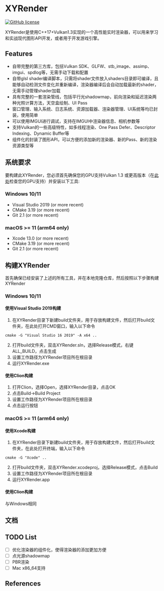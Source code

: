 # XYRender
[![GitHub license](https://img.shields.io/github/license/Naereen/StrapDown.js.svg)](https://github.com/Naereen/StrapDown.js/blob/master/LICENSE) 

XYRender是使用C++17+Vulkan1.3实现的一个高性能实时渲染器，可以用来学习和实战现代图形API开发，或者用于开发游戏引擎。
## Features
- 自带完整的第三方库，包括Vulkan SDK、GLFW、stb_image、assimp、imgui、spdlog等，无需手动下载和配置
- 自带glsl shader编译脚本，只需将shader文件放入shaders目录即可编译，且能够自动检测文件变化并重新编译，渲染器编译后会自动加载最新的shader，无需手动管理shader加载
- 具有完整的一套渲染管线，包括平行光shadowmap，前向渲染和延迟渲染两种光照计算方法，天空盒绘制、UI Pass
- 窗口管理、输入系统、日志系统、资源加载器、渲染器管理、UI系统等均已封装，使用简单
- 可以使用IMGUI进行调试，支持在IMGUI中渲染器信息、相机参数等
- 支持Vulkan的一些高级特性，如多线程渲染、One Pass Defer、Descriptor Indexing、Dynamic Buffer等
- 组件化的封装了图形API，可以方便的添加新的渲染器、新的Pass、新的渲染资源类型等
## 系统要求

要构建此XYRender，您必须首先确保您的GPU支持Vulkan 1.3 或更高版本（在[此处](https://vulkan.gpuinfo.org/listdevices.php)检查您的GPU支持）并安装以下工具:

### Windows 10/11
- Visual Studio 2019 (or more recent)
- CMake 3.19 (or more recent)
- Git 2.1 (or more recent)

### macOS >= 11 (arm64 only)
- Xcode 13.0 (or more recent)
- CMake 3.19 (or more recent)
- Git 2.1 (or more recent)

## 构建XYRender
首先确保已经安装了上述的所有工具，并在本地克隆仓库，然后按照以下步骤构建XYRender
### Windows 10/11
#### 使用Visual Studio 2019构建
1. 在XYRender目录下新建build文件夹，用于存放构建文件，然后打开build文件夹，在此处打开CMD窗口，输入以下命令
```shell
cmake -G "Visual Studio 16 2019" -A x64 ..
```
2. 打开build文件夹，双击XYRender.sln，选择Release模式，右键ALL_BUILD，点击生成
3. 设置工作路径为XYRender项目所在根目录
4. 运行XYRender.exe

#### 使用Clion构建
1. 打开Clion，选择Open，选择XYRender目录，点击OK
2. 点击Build->Build Project
3. 设置工作路径为XYRender项目所在根目录
4. 点击运行按钮

### macOS >= 11 (arm64 only)

#### 使用Xcode构建
1. 在XYRender目录下新建build文件夹，用于存放构建文件，然后打开build文件夹，在此处打开终端，输入以下命令
```shell
cmake -G "Xcode" ..
```
2. 打开build文件夹，双击XYRender.xcodeproj，选择Release模式，点击Build
3. 设置工作路径为XYRender项目所在根目录
4. 运行XYRender.app

#### 使用Clion构建
与Windows相同

## 文档

## TODO List
- [ ] 优化渲染器的组件化，使得渲染器的添加更加方便
- [ ] 点光源shadowmap
- [ ] PBR渲染
- [ ] Mac x86_64支持

## References
